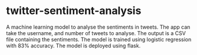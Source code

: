 # twitter-sentiment-analysis
A machine learning model to analyse the sentiments in tweets. 
The app can take the username, and number of tweets  to analyse.
The output is a CSV file containing the sentiments. 
The model is trained using logistic regression with 83% accuracy.
The model is deployed using flask.
